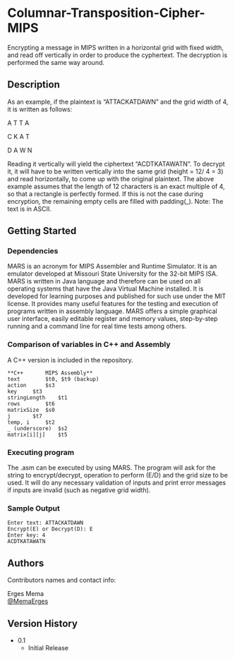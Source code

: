 # Columnar-Transposition-Cipher-MIPS

Encrypting a message in MIPS written in a horizontal grid with fixed width, and read off vertically in order to produce the cyphertext. The decryption is performed the same way around.

## Description

As an example, if the plaintext is “ATTACKATDAWN” and the grid width of 4, it is written as follows:

A	T	T	A

C	K	A	T

D	A	W	N

Reading it vertically will yield the ciphertext “ACDTKATAWATN”. To decrypt it, it will have to be written vertically into the same grid (height = 12/ 4 = 3) and read horizontally, to come up with the original plaintext.
The above example assumes that the length of 12 characters is an exact multiple of 4, so that a rectangle is perfectly formed. If this is not the case during encryption, the remaining empty cells are filled with padding(_).
Note: The text is in ASCII.

## Getting Started

### Dependencies

MARS is an acronym for MIPS Assembler and Runtime Simulator. It is an emulator developed at Missouri State University for the 32-bit MIPS ISA. MARS is written in Java language and therefore can be used on all operating systems that have the Java Virtual Machine installed. It is developed for learning purposes and published for such use under the MIT license. It provides many useful features for the testing and execution of programs written in assembly language. MARS offers a simple graphical user interface, easily editable register and memory values, step-by-step running and a command line for real time tests among others. 

### Comparison of variables in C++ and Assembly

A C++ version is included in the repository.

```
**C++		MIPS Assembly**
text		$t0, $t9 (backup)
action 		$s3
key		$t3
stringLength	$t1
rows		$t6
matrixSize	$s0
j		$t7
temp, i		$t2
_ (underscore)	$s2
matrix[i][j]	$t5
```

### Executing program

The .asm can be executed by using MARS.
The program will ask for the string to encrypt/decrypt, operation to perform (E/D) and the grid size to be used.
It will do any necessary validation of inputs and print error messages if inputs are invalid (such as negative grid width).

### Sample Output
```
Enter text: ATTACKATDAWN
Encrypt(E) or Decrypt(D): E
Enter key: 4
ACDTKATAWATN
```

## Authors

Contributors names and contact info:

Erges Mema  
[@MemaErges](https://twitter.com/memaerges)

## Version History

* 0.1
    * Initial Release


